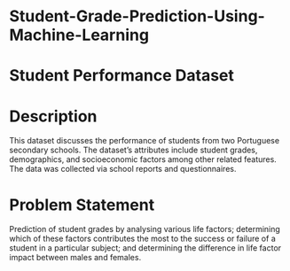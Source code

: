 # Student-Grade-Prediction-Using-Machine-Learning
# Student Performance Dataset

# Description
This dataset discusses the performance of students from two Portuguese secondary schools. The dataset’s attributes include student grades, demographics, and socioeconomic factors among other related features. The data was collected via school reports and questionnaires.

# Problem Statement
Prediction of student grades by analysing various life factors; determining which of these factors contributes the most to the success or failure of a student in a particular subject; and determining the difference in life factor impact between males and females.

